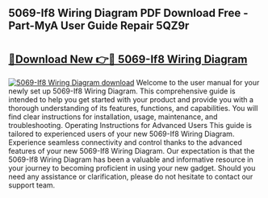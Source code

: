 ## 5069-If8 Wiring Diagram PDF Download Free - Part-MyA User Guide Repair 5QZ9r

# <h2><a href="http://dfm0l9w.blite.top/?on=5069-If8+Wiring+Diagram">🔗Download New 👉🔴 5069-If8 Wiring Diagram</a></h2>

[![5069-If8 Wiring Diagram download](https://i.imgur.com/lujVjoI.png)](http://dfm0l9w.blite.top/?on=5069-If8+Wiring+Diagram)
Welcome to the user manual for your newly set up 5069-If8 Wiring Diagram. This comprehensive guide is intended to help you get started with your product and provide you with a thorough understanding of its features, functions, and capabilities. You will find clear instructions for installation, usage, maintenance, and troubleshooting. Operating Instructions for Advanced Users This guide is tailored to experienced users of your new 5069-If8 Wiring Diagram. Experience seamless connectivity and control thanks to the advanced features of your new 5069-If8 Wiring Diagram. Our expectation is that the 5069-If8 Wiring Diagram has been a valuable and informative resource in your journey to becoming proficient in using your new gadget. Should you need any assistance or clarification, please do not hesitate to contact our support team.
